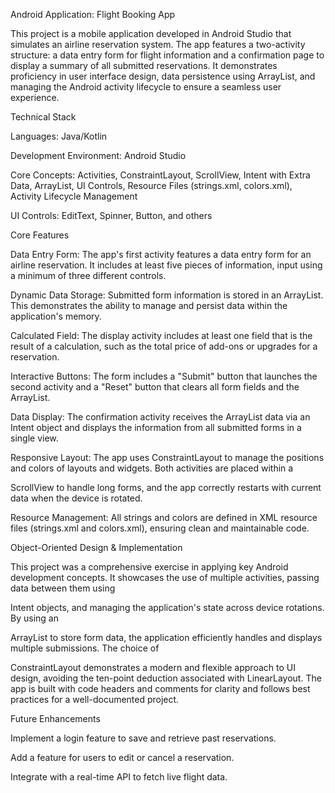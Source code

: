 Android Application: Flight Booking App

This project is a mobile application developed in Android Studio that simulates an airline reservation system. The app features a two-activity structure: a data entry form for flight information and a confirmation page to display a summary of all submitted reservations. It demonstrates proficiency in user interface design, data persistence using ArrayList, and managing the Android activity lifecycle to ensure a seamless user experience.

Technical Stack

Languages: Java/Kotlin

Development Environment: Android Studio

Core Concepts: Activities, ConstraintLayout, ScrollView, Intent with Extra Data, ArrayList, UI Controls, Resource Files (strings.xml, colors.xml), Activity Lifecycle Management

UI Controls: EditText, Spinner, Button, and others

Core Features

Data Entry Form: The app's first activity features a data entry form for an airline reservation. It includes at least five pieces of information, input using a minimum of three different controls.

Dynamic Data Storage: Submitted form information is stored in an ArrayList. This demonstrates the ability to manage and persist data within the application's memory.

Calculated Field: The display activity includes at least one field that is the result of a calculation, such as the total price of add-ons or upgrades for a reservation.

Interactive Buttons: The form includes a "Submit" button that launches the second activity and a "Reset" button that clears all form fields and the ArrayList.

Data Display: The confirmation activity receives the ArrayList data via an Intent object and displays the information from all submitted forms in a single view.

Responsive Layout: The app uses ConstraintLayout to manage the positions and colors of layouts and widgets. Both activities are placed within a 

ScrollView to handle long forms, and the app correctly restarts with current data when the device is rotated.

Resource Management: All strings and colors are defined in XML resource files (strings.xml and colors.xml), ensuring clean and maintainable code.

Object-Oriented Design & Implementation

This project was a comprehensive exercise in applying key Android development concepts. It showcases the use of multiple activities, passing data between them using 

Intent objects, and managing the application's state across device rotations. By using an 

ArrayList to store form data, the application efficiently handles and displays multiple submissions. The choice of 

ConstraintLayout demonstrates a modern and flexible approach to UI design, avoiding the ten-point deduction associated with LinearLayout. The app is built with code headers and comments for clarity and follows best practices for a well-documented project.

Future Enhancements

Implement a login feature to save and retrieve past reservations.

Add a feature for users to edit or cancel a reservation.

Integrate with a real-time API to fetch live flight data.
